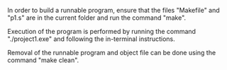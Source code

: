 In order to build a runnable program, ensure that the files "Makefile" and "p1.s" are in the current folder and run the command "make".

Execution of the program is performed by running the command "./project1.exe" and following the in-terminal instructions.

Removal of the runnable program and object file can be done using the command "make clean".

